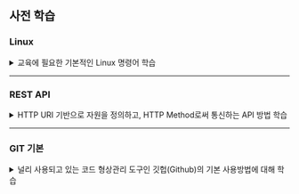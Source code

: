 ## 사전 학습

### Linux
<details>
<summary>교육에 필요한 기본적인 Linux 명령어 학습</summary>
<p>

- <b>파일시스템 탐색 </b>
  - ls  # 파일과 디렉토리의 모든 정보 보기
  - pwd  # 현재 작업 중인 디렉토리 위치 보기
  - mkdir my-workspace  # 새 폴더 만들기
  - cd my-workspace  # 디릭토리 이동 명령 
    
- <b>문서 편집하기</b>
  - nano deployment.yaml   # 파일 생성
  - 내용에 "hello world" 입력
  - 저장 & 종료 : Ctrl + x 입력 후,  y 입력
  - ls   # 생성된 파일 확인 : 
  - cat deployment.yaml    # 파일 내용의 확인

- <b>프로그램(패키지) 설치 및 제거- Ubuntu Linux</b>
  - apt update # 리포지토리에서 패키지 목록을 다운로드하고 "업데이트"하여 최신 버전의 패키지 정보 갱신 
  - apt install nano # nano 패키지 설치  
  - apt upgrade nano # nano 최신버전 적용
  - apt remove nano # nano 패키지 삭제
  - apt list # 설치된 패키지 정보 확인
  - 패키지 관리자
    - 알파인 리눅스(Alpine Linux)  : apk
    - 센트 OS(CentOS) : yum
  - root 권한이 아닐 경우, sudo 를 붙여서 실행(sudo그룹에 user가 맴버로 존재해야 함)

- <b>리다이렉션 & 파이프 (|)</b>
  - 파이프(|) : 프로세스간 선행 표준 출력을 후행 표준 입력으로 사용
    - cat deployment.yaml
    - ls | grep deployment.yaml
    - cat deployment.yaml  | grep "hello"   # 파일에서 특정 문자열 검색
  - 리다이렉션 : 스트림의 흐름을 콘솔이 아닌 파일로 제어
    - ls > ls.txt # ls 명령어의 결과를 콘솔이 아닌, 파일로 기록
    - head < ls.txt # ls.txt의 출력을 head의 입력 스트림으로, 10 lines 출력
    - head < ls.txt > ls2.txt
    - echo "hello, world 2" > deployment2.yaml   # 첫번째 명령의 결과를 두번째 파일로 저장
    - echo "hello, korea" >> deployment2.yaml   # 첫번째 명령의 결과를 두번째 파일의 끝에 추가
  - << (Here Document  : 실행 중 임시 파일을 만들어 Stdin에 연결)
    - 예시 #1. 멀티라인 입력
        > cat << EOF<br>
        > Hi~<br>
        > My name is Park yong joo.<br>
        > EOF<br>

    - 예시 #2. 환경변수 활용
        > cat << EOF<br>
        > $ PWD<br>
        > A=Hello,World <br>
        > $ A <br>
        > EOF <br>

- <b>파일 핸들링</b>
  - 복사
    - cp deployment.yaml deployment_backup.yaml
  - 삭제
    - rm deployment.yaml
    - cd ..
    - rm -rf my-workspace

- </b>유용한 명령어</b>
  - clear   # 창의 내용이 많아서 혼란 스러울 때
  - 탭 (tab) 키 : 폴더 , 또는 파일명이 길 경우 , 첫 두 세문자 입력 후 ‘tab’ 키를 누르면 파일명 자동 완성 유용
  - watch 명령어 : 입력한 명령어의 결과를 일정한 주기 초 단위 모니터링 하기 위한 명령
    - watch ls
    - touch test.txt
    - rm test.txt
  - history  # 내가 입력한 명령어에 대한 기록 : 앞서 긴 명령을 입력한 후 , 재 입력 필요가 있을 때 history 로부터 Copy & Paste

</p>
</details>
<hr />


### REST API

<details>
<summary>HTTP URI 기반으로 자원을 정의하고, HTTP Method로써 통신하는 API 방법 학습</summary>
<p>


- 2000년 웹의 창시자 중 한사람인 Roy T.Fielding가 소개, Representational safe transfer(REST)의 약어
- REST 특성
  - 유니폼 인터페이스(Uniform Interface)
  - 무상태(Stateless)- MSA 구현에 적합
  - 캐쉬 (Cache)- HTTP Cache function 활용
  - 자기 서술성(Sel-Descriptiveness)
    - HATEOS를 이용, HTTP Response에 다음 액션 또는 관련 링크 표시
    - Spring Data REST에서 HATEOAS 기본 제공 
      
- REST는 리소스, 메서드, 메시지의 3가지 요소로 구성
  - HTTP 호출 예제 : "이름이 apexacme인 User를 생성한다."
  - REST 표현 
      "HTTP POST, http://m-web/users/
      {
      	"users":{
      		"name":"apexacme"
      	}
      }			"
- User의 리소스 타입을 http://m-web/users/ 로 정의했다면, apexacme라는 id를 갖는 리소스는 http://m-web/users/apexacme 라는 형태로 정의
- httpie를 사용한 HTTP 메서드 예시
  - 생성: POST 
      "http POST, http://myweb/users/
      {  
         "id":"apexacme",
         "name": "Park Yong Joo",
         "address":"seoul"
      }"
  - 조회: GET
      "http GET, http://myweb/users/apexacme"
  - 수정: PUT(리소스의 전체 교체), PATCH(자원의 부분 교체)
      "http PUT, http://myweb/users/apexacme
      {     
         "address":"pusan"
      }"
  - DELETE: 삭제
      "http DELETE, http://myweb/users/apexacme"
      
### REST API Hand-On

- REST Client 도구- Httpie 
  - Online 툴 : https://httpie.org/run
  - Linux(Ubuntu) Httpie 설치: 
    - sudo apt update
    - sudo apt install httpie
    - Windows Httpie 설치: https://github.com/TheOpenCloudEngine/uEngin-cloud/wiki/Httpi-%EC%84%A4%EC%B9%98

- Hand-On Target Server : http://jsonplaceholder.typicode.com/todos
  - REST API Sample : 
      - http GET http://jsonplaceholder.typicode.com/todos
      - http POST http://jsonplaceholder.typicode.com/todos completed=true id=201 title="TEST" userId=11


</p>
</details>
<hr />

### GIT 기본
<details>
<summary>널리 사용되고 있는 코드 형상관리 도구인 깃헙(Github)의 기본 사용방법에 대해 학습</summary>
<p>


- 폴더 생성
  - mkdir gittest
  - cd gittest
- git init
- git add .
- echo "hello" > hello.txt
- git status
- git reset
- git commit-m "init"
- git config-global user.email "you@example.com"
- git config-global user.name "Your Name"
- git remote-v
- git remote add origin https://github.com/[YourName]/demo.git
- git push-u origin master
- git pull origin master

<details>
<summary><b>브랜치(Branch) 작업</b></summary>
 
- git branch
- git branch dev
- git status : on master branch
- git checkout dev
- git status : on dev branch
- echo hello2 > README2.md
- git add .
- git commit-m 'dev commit'
- git push -u origin dev
  
- 브랜치를 master 로 병합
  - git checkout master
  - git merge dev
  - git push -u origin master
  
- 브랜치 작업 후 merge 시 충돌 났을때
- dev 브랜치와 master 브랜치의 같은 파일 README2.md 를 모두 수정해 보고
- 마스터 브랜치에서 병합 시,
  
  - 브랜치 삭제- 보통은 지우지 않음..
  - git branch-d dev ( 로컬에서만 삭제됨 )
  - git push origin --delete dev  ( 원격 브랜치 삭제 )

</details>
      
<details>
<summary><b>태그(Tag) 작업</b></summary>      

- git tag v1.0  
  
- git tag-l
- git push-tags
- git tag-d v1.0
- git push origin :v1.0
- git reset--hard origin/master
- 로컬에 커밋한 내용을 되돌릴 때

</details>



</p>
</details>

<br/>

